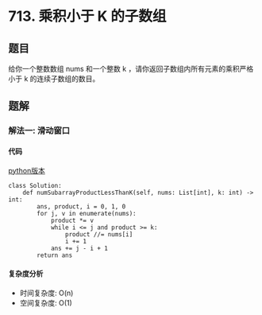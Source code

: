 # 713. 乘积小于 K 的子数组

## 题目
给你一个整数数组 nums 和一个整数 k ，请你返回子数组内所有元素的乘积严格小于 k 的连续子数组的数目。

## 题解
### 解法一: 滑动窗口
#### 代码
[python版本](https://www.python.org/)
```
class Solution:
    def numSubarrayProductLessThanK(self, nums: List[int], k: int) -> int:
        ans, product, i = 0, 1, 0
        for j, v in enumerate(nums):
            product *= v
            while i <= j and product >= k:
                product //= nums[i]
                i += 1
            ans += j - i + 1
        return ans
```

#### 复杂度分析
* 时间复杂度: O(n)
* 空间复杂度: O(1)